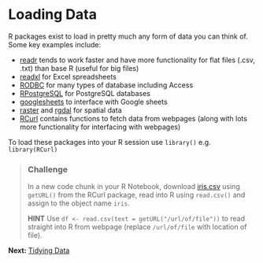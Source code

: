 # Loading Data

R packages exist to load in pretty much any form of data you can think of. Some key examples include:

- [readr](https://cran.r-project.org/web/packages/readr/README.html) tends to work faster and have more functionality for flat files (.csv, .txt) than base R (useful for big files)
- [readxl](https://blog.rstudio.org/2015/04/15/readxl-0-1-0/) for Excel spreadsheets
- [RODBC](https://cran.r-project.org/web/packages/RODBC/RODBC.pdf) for many types of database including Access
- [RPostgreSQL](https://www.r-bloggers.com/getting-started-with-postgresql-in-r/) for PostgreSQL databases
- [googlesheets](https://cran.r-project.org/web/packages/googlesheets/googlesheets.pdf) to interface with Google sheets
- [raster](https://cran.r-project.org/web/packages/raster/raster.pdf) and [rgdal](https://cran.r-project.org/web/packages/rgdal/rgdal.pdf) for spatial data
- [RCurl](https://cran.r-project.org/web/packages/RCurl/RCurl.pdf) contains functions to fetch data from webpages (along with lots more functionality for interfacing with webpages)

To load these packages into your R session use `library()` e.g. `library(RCurl)`

> ### Challenge
>
> In a new code chunk in your R Notebook, download [iris.csv](https://raw.githubusercontent.com/BES2016Workshop/reproduciblecodeR/master/iris.csv) using `getURL()` from the RCurl package, read into R using `read.csv()` and assign to the object name `iris`.
>
> **HINT** Use `df <- read.csv(text = getURL("/url/of/file"))` to read straight into R from webpage (replace `/url/of/file` with location of file). 

**Next:** [Tidying Data](./tidying_data.md)
